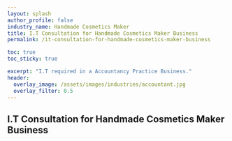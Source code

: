 ```yaml
---
layout: splash 
author_profile: false 
industry_name: Handmade Cosmetics Maker
title: I.T Consultation for Handmade Cosmetics Maker Business
permalink: /it-consultation-for-handmade-cosmetics-maker-business

toc: true
toc_sticky: true

excerpt: "I.T required in a Accountancy Practice Business."
header:
  overlay_image: /assets/images/industries/accountant.jpg
  overlay_filter: 0.5 
---
```


## I.T Consultation for Handmade Cosmetics Maker Business